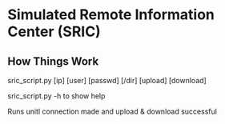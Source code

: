 # Simulated Remote Information Center (SRIC)

How Things Work
---------------

sric_script.py [ip] [user] [passwd] [/dir] [upload] [download]

sric_script.py -h to show help

Runs unitl connection made and upload & download successful
